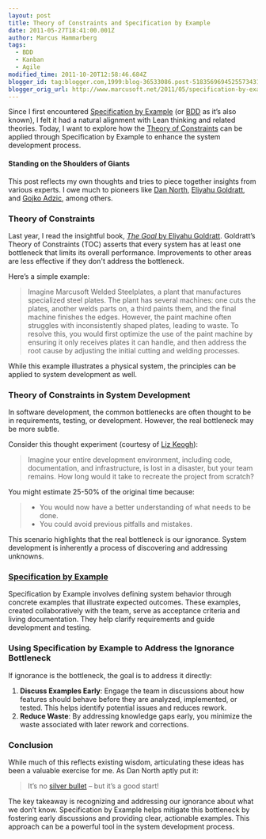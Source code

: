 ```yaml
---
layout: post
title: Theory of Constraints and Specification by Example
date: 2011-05-27T18:41:00.001Z
author: Marcus Hammarberg
tags:
  - BDD
  - Kanban
  - Agile
modified_time: 2011-10-20T12:58:46.684Z
blogger_id: tag:blogger.com,1999:blog-36533086.post-5183569694525573431
blogger_orig_url: http://www.marcusoft.net/2011/05/specification-by-example-and-theory-of.html
---
```


Since I first encountered [Specification by Example](http://specificationbyexample.com/) (or [BDD](http://en.wikipedia.org/wiki/Behavior_Driven_Development) as it’s also known), I felt it had a natural alignment with Lean thinking and related theories. Today, I want to explore how the [Theory of Constraints](http://en.wikipedia.org/wiki/Theory_of_Constraints) can be applied through Specification by Example to enhance the system development process.

#### Standing on the Shoulders of Giants

This post reflects my own thoughts and tries to piece together insights from various experts. I owe much to pioneers like [Dan North](http://www.blogger.com/www.dannorth.net), [Eliyahu Goldratt](http://en.wikipedia.org/wiki/Eliyahu_M._Goldratt), and [Gojko Adzic](http://gojko.net/), among others.

### Theory of Constraints

Last year, I read the insightful book, [*The Goal* by Eliyahu Goldratt](http://www.amazon.com/Goal-Process-Ongoing-Improvement/dp/0884271781). Goldratt’s Theory of Constraints (TOC) asserts that every system has at least one bottleneck that limits its overall performance. Improvements to other areas are less effective if they don't address the bottleneck. 

Here’s a simple example:

> Imagine Marcusoft Welded Steelplates, a plant that manufactures specialized steel plates. The plant has several machines: one cuts the plates, another welds parts on, a third paints them, and the final machine finishes the edges. However, the paint machine often struggles with inconsistently shaped plates, leading to waste. To resolve this, you would first optimize the use of the paint machine by ensuring it only receives plates it can handle, and then address the root cause by adjusting the initial cutting and welding processes.

While this example illustrates a physical system, the principles can be applied to system development as well.

### Theory of Constraints in System Development

In software development, the common bottlenecks are often thought to be in requirements, testing, or development. However, the real bottleneck may be more subtle.

Consider this thought experiment (courtesy of [Liz Keogh](http://skillsmatter.com/expert-profile/agile-testing/elizabeth-keogh)):

> Imagine your entire development environment, including code, documentation, and infrastructure, is lost in a disaster, but your team remains. How long would it take to recreate the project from scratch?

You might estimate 25-50% of the original time because:

> - You would now have a better understanding of what needs to be done.
> - You could avoid previous pitfalls and mistakes.

This scenario highlights that the real bottleneck is our ignorance. System development is inherently a process of discovering and addressing unknowns.

### [Specification by Example](http://specificationbyexample.com/)

Specification by Example involves defining system behavior through concrete examples that illustrate expected outcomes. These examples, created collaboratively with the team, serve as acceptance criteria and living documentation. They help clarify requirements and guide development and testing.

### Using Specification by Example to Address the Ignorance Bottleneck

If ignorance is the bottleneck, the goal is to address it directly:

1. **Discuss Examples Early**: Engage the team in discussions about how features should behave before they are analyzed, implemented, or tested. This helps identify potential issues and reduces rework.
2. **Reduce Waste**: By addressing knowledge gaps early, you minimize the waste associated with later rework and corrections.

### Conclusion

While much of this reflects existing wisdom, articulating these ideas has been a valuable exercise for me. As Dan North aptly put it:

> It’s no [silver bullet](http://en.wikipedia.org/wiki/History_of_software_engineering#1985_to_1989:_No_silver_bullet) – but it’s a good start!

The key takeaway is recognizing and addressing our ignorance about what we don’t know. Specification by Example helps mitigate this bottleneck by fostering early discussions and providing clear, actionable examples. This approach can be a powerful tool in the system development process.
